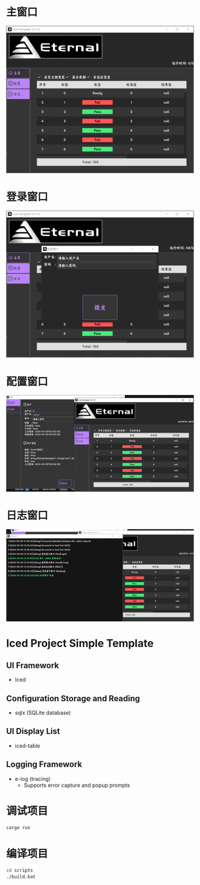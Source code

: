 # 主窗口
![main](./assets/screenshot/main.png "主窗口")
# 登录窗口
![login](./assets/screenshot/login.png "登录窗口")
# 配置窗口
![setting](./assets/screenshot/setting.png "配置窗口")
# 日志窗口
![log](./assets/screenshot/log.png "日志窗口")

# Iced Project Simple Template

## UI Framework
- Iced

## Configuration Storage and Reading
- sqlx (SQLite database)

## UI Display List
- iced-table

## Logging Framework
- e-log (tracing)
  - Supports error capture and popup prompts

# 调试项目
```bash
cargo run
```

# 编译项目
```bash
cd scripts
./build.bat
```

